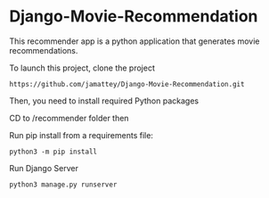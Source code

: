 # Django-Movie-Recommendation

This recommender app is a python application that generates movie recommendations.

To launch this project, clone the project

~~~
https://github.com/jamattey/Django-Movie-Recommendation.git 
~~~

Then, you need to install required Python packages

CD to /recommender folder then

Run pip install from a requirements file:

```
python3 -m pip install
```
Run Django Server

```
python3 manage.py runserver
```





  


      
